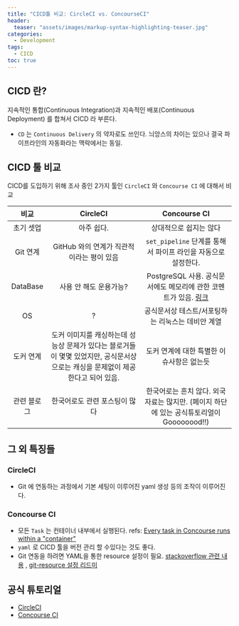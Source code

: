 ```yaml
---
title: "CICD툴 비교: CircleCI vs. ConcourseCI"
header:
  teaser: "assets/images/markup-syntax-highlighting-teaser.jpg"
categories:
  - Development
tags:
  - CICD
toc: true
---
```


## CICD 란?

지속적인 통합(Continuous Integration)과 지속적인 배포(Continuous Deployment) 를 합쳐서 CICD 라 부른다.

* `CD` 는 `Continuous Delivery` 의 약자로도 쓰인다. 늬앙스의 차이는 있으나 결국 파이프라인의 자동화라는 맥락에서는 동일.

## CICD 툴 비교

CICD를 도입하기 위해 조사 중인 2가지 툴인 `CircleCI` 와 `Concourse CI` 에 대해서 비교

| 비교 | CircleCI | Concourse CI |
|:--:|:---:|:---:|
| 초기 셋업 | 아주 쉽다. | 상대적으로 쉽지는 않다 |
| Git 연계 | GitHub 와의 연계가 직관적이라는 평이 있음 | `set_pipeline` 단계를 통해서 파이프 라인을 자동으로 설정한다. |
| DataBase | 사용 안 해도 운용가능?  | PostgreSQL 사용. 공식문서에도 메모리에 관한 코멘트가 있음. [링크](https://concourse-ci.org/postgresql-node.html#db-resource-utilization) |
| OS | ? | 공식문서상 테스트/서포팅하는 리눅스는 데비안 계열 |
| 도커 연계 | 도커 이미지를 캐싱하는데 성능상 문제가 있다는 블로거들이 몇몇 있었지만, 공식문서상으로는 캐싱을 문제없이 제공한다고 되어 있음.  | 도커 연계에 대한 특별한 이슈사항은 없는듯 |
| 관련 블로그 | 한국어로도 관련 포스팅이 많다 | 한국어로는 흔치 않다. 외국자료는 많지만. (페이지 하단에 있는 공식튜토리얼이 Goooooood!!) |

## 그 외 특징들

### CircleCI

* Git 에 연동하는 과정에서 기본 세팅이 이루어진 yaml 생성 등의 조작이 이루어진다.

### Concourse CI

* 모든 `Task` 는 컨테이너 내부에서 실행된다. refs: [Every task in Concourse runs within a "container"](https://concoursetutorial.com/basics/task-hello-world/)
* `yaml` 로 CICD 툴을 버전 관리 할 수있다는 것도 좋다.
* Git 연동을 하려면 YAML을 통한 resource 설정이 필요. [stackoverflow 관련 내용](https://stackoverflow.com/questions/51310079/concourse-webhook-to-git) , [git-resource 설정 리드미](https://github.com/concourse/git-resource)



## 공식 튜토리얼

* [CircleCI](https://circleci.com/docs/2.0/tutorials/)
* [Concourse CI](https://concoursetutorial.com/)


